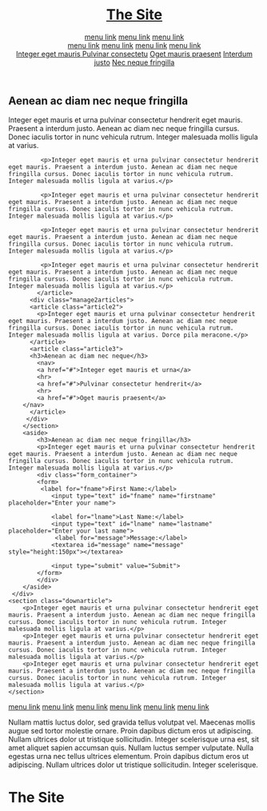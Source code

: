 <!DOCTYPE html>
<html>
<head>
	<title>Devbridge_Group</title>
	<link rel="stylesheet" type="text/css" href="devbridge_group.css">
</head>
<body>
	<!-- - - - - - headeris - - - - - - - -->

<header class="header">
	<div class="size">
			<a href="#" class="logo"><h1>The Site</h1></a>	
	   <div class="navigation">
		<nav class="container1">
    		<a href="#">menu link</a>
    		<a href="#">menu link</a>
    		<a href="#">menu link</a>
		</nav>
		<nav class="container2">
    		<a href="#" class="klikas">menu link</a>
    		<a href="#" class="klikas">menu link</a>
    		<a href="#" class="klikas">menu link</a>
    		<a href="#" class="klikas">menu link</a>
    		  <div class="kliko-content">
    <a href="#">Integer eget mauris </a>
    <a href="#">Pulvinar consectetu</a>
    <a href="#">Oget mauris praesent</a>
    <a href="#">Interdum justo</a>
    <a href="#">Nec neque fringilla</a>
  </div>
		</nav>
       </div>
       </header>
<!-- - - - - - mane page managment - - - - - - -->
       <div class="sectionmanpage2">
         <div class="sectionmanpage">
           <section class="2articles">	
	        <article class="article1">
		    <h2>Aenean ac diam nec neque fringilla</h2>
		     <p>Integer eget mauris et urna pulvinar consectetur hendrerit eget mauris. Praesent a interdum justo. Aenean ac diam nec neque fringilla cursus. Donec iaculis tortor in nunc vehicula rutrum. Integer malesuada mollis ligula at varius.</p>

		     <p>Integer eget mauris et urna pulvinar consectetur hendrerit eget mauris. Praesent a interdum justo. Aenean ac diam nec neque fringilla cursus. Donec iaculis tortor in nunc vehicula rutrum. Integer malesuada mollis ligula at varius.</p>

		     <p>Integer eget mauris et urna pulvinar consectetur hendrerit eget mauris. Praesent a interdum justo. Aenean ac diam nec neque fringilla cursus. Donec iaculis tortor in nunc vehicula rutrum. Integer malesuada mollis ligula at varius.</p>

		     <p>Integer eget mauris et urna pulvinar consectetur hendrerit eget mauris. Praesent a interdum justo. Aenean ac diam nec neque fringilla cursus. Donec iaculis tortor in nunc vehicula rutrum. Integer malesuada mollis ligula at varius.</p>

		     <p>Integer eget mauris et urna pulvinar consectetur hendrerit eget mauris. Praesent a interdum justo. Aenean ac diam nec neque fringilla cursus. Donec iaculis tortor in nunc vehicula rutrum. Integer malesuada mollis ligula at varius.</p>
	        </article>
	      <div class="manage2articles">
	      <article class="article2">
		    <p>Integer eget mauris et urna pulvinar consectetur hendrerit eget mauris. Praesent a interdum justo. Aenean ac diam nec neque fringilla cursus. Donec iaculis tortor in nunc vehicula rutrum. Integer malesuada mollis ligula at varius. Dorce pila meracone.</p>
	      </article>
	      <article class="article3">
		  <h3>Aenean ac diam nec neque</h3>
		  	<nav>
    		<a href="#">Integer eget mauris et urna</a>
    		<hr>
    		<a href="#">Pulvinar consectetur hendrerit</a>
    		<hr>
    		<a href="#">Oget mauris praesent</a>
		</nav>
	      </article>
         </div>
	    </section>
	   	<aside>
			<h3>Aenean ac diam nec neque fringilla</h3>
			<p>Integer eget mauris et urna pulvinar consectetur hendrerit eget mauris. Praesent a interdum justo. Aenean ac diam nec neque fringilla cursus. Donec iaculis tortor in nunc vehicula rutrum. Integer malesuada mollis ligula at varius.</p>
			<div class="form_container">
  			<form>
   			 <label for="fname">First Name:</label>
    			<input type="text" id="fname" name="firstname" placeholder="Enter your name">

    			<label for="lname">Last Name:</label>
    			<input type="text" id="lname" name="lastname" placeholder="Enter your last name">
   				 <label for="message">Message:</label>
    			<textarea id="message" name="message" style="height:150px"></textarea>

    			<input type="submit" value="Submit">
  			</form>
			</div>
	  	</aside>
	 </div>
	<section class="downarticle">
		<p>Integer eget mauris et urna pulvinar consectetur hendrerit eget mauris. Praesent a interdum justo. Aenean ac diam nec neque fringilla cursus. Donec iaculis tortor in nunc vehicula rutrum. Integer malesuada mollis ligula at varius.</p>
		<p>Integer eget mauris et urna pulvinar consectetur hendrerit eget mauris. Praesent a interdum justo. Aenean ac diam nec neque fringilla cursus. Donec iaculis tortor in nunc vehicula rutrum. Integer malesuada mollis ligula at varius.</p>
		<p>Integer eget mauris et urna pulvinar consectetur hendrerit eget mauris. Praesent a interdum justo. Aenean ac diam nec neque fringilla cursus. Donec iaculis tortor in nunc vehicula rutrum. Integer malesuada mollis ligula at varius.</p>
	</section>
</div> <!-- size tag-->	
</div>
	<footer>
	<div class="footer_info">
		<nav class="navdown">
    		<a href="#">menu link</a>
    		<a class="border_left" href="#">menu link</a>
    		<a class="border_left" href="#">menu link</a>
    		<a class="border_left" href="#">menu link</a>
   		 	<a class="border_left" href="#">menu link</a>
    		<a class="border_left" href="#">menu link</a>
		</nav>
		<div class="footer_flex">
			<p class="footer_text">
			Nullam mattis luctus dolor, sed gravida tellus volutpat vel. Maecenas mollis augue sed tortor molestie ornare. Proin dapibus dictum eros ut adipiscing. Nullam ultrices dolor ut tristique sollicitudin. Integer scelerisque urna est, sit amet aliquet sapien accumsan quis. Nullam luctus semper vulputate. Nulla egestas urna nec tellus ultrices elementum. Proin dapibus dictum eros ut adipiscing. Nullam ultrices dolor ut tristique sollicitudin. Integer scelerisque.
			</p>
			<h1 class="logo2">The Site</h1>
		</div>
	</div>
	</footer>
</body>
</html>
